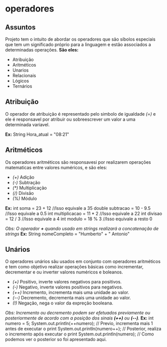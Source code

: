 # operadores

## Assuntos

Projeto tem o intuito de abordar os operadores que são síbolos especiais que tem um significado próprio para a linguagem e estão associados a determinadas operações.
__São eles:__

* Atribuição
* Aritméticos
* Unarios
* Relacionais
* Lógicos
* Ternários

## Atribuição

O operador de atribuição é representado pelo simbolo de igualdade _(=)_ e ele é responsavel por atribuir ou sobreescrever um valor a uma determinada variavel.

__Ex:__ String Hora_atual = "08:21"

## Aritméticos

Os operadores aritméticos são responsavesi por realizarem operações matematicas entre valores numéricos, e são eles:

* _(+)_ Adição
* _(-)_ Subtração
* _(*)_ Multiplicação
* _(/)_ Divisão
* _(%)_ Módulo

__Ex:__
    int soma = 23 + 12  //Isso equivale a 35
    double subtracao = 10 - 9.5 //Isso equivale a 0.5
    int multiplicacao = 11 * 2 //Isso equivale a 22
    int divisao = 12 / 3 //Isso equivale a 4
    int modulo = 18 % 3 //Isso equivale a resto 0

_Obs: O operador __+__ quando usado em strings realizará a concatenação de strings_
__Ex:__ String nomeCompleto = "Humberto" + " Antonio"

## Unários

O operadores unários sãu usados em conjunto com operadores aritméticos e tem como objetivo realizar operações básicas como incrementar, decrementar e ou inverter valores numéricos e boleanos.

* _(+)_ Positivo, inverte valores negativos para positivos.
* _(-)_ Negativo, inverte valores positivos para negativos.
* _(++)_ Incremento, incrementa mais uma unidade ao valor.
* _(--)_ Decremento, decrementa mais uma unidade ao valor.
* _(!)_ Negação, nega o valor da expreção booleana.

_Obs: Incremento ou decremento podem ser efetuados previamente ou posteriormente de acordo com a posição dos sinais __(++)__ ou __(--)__._
__Ex:__
    int numero = 5;
    System.out.println(++numero); // Previo, incrementa mais 1 antes de executar o print
    System.out.println(numero++); // Posterior, realiza o incremento após executar o print
    System.out.println(numero); // Como podemos ver o posterior so foi apresentado aqui.

